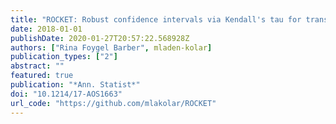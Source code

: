 ```yaml
---
title: "ROCKET: Robust confidence intervals via Kendall's tau for transelliptical graphical models"
date: 2018-01-01
publishDate: 2020-01-27T20:57:22.568928Z
authors: ["Rina Foygel Barber", mladen-kolar]
publication_types: ["2"]
abstract: ""
featured: true
publication: "*Ann. Statist*"
doi: "10.1214/17-AOS1663"
url_code: "https://github.com/mlakolar/ROCKET"
---
```

